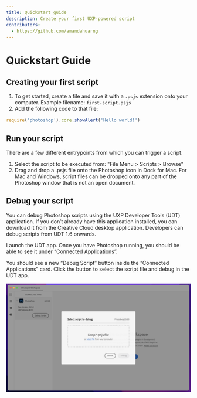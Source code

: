 ```yaml
---
title: Quickstart guide
description: Create your first UXP-powered script
contributors:
  - https://github.com/amandahuarng
---
```


# Quickstart Guide

## Creating your first script
1. To get started, create a file and save it with a `.psjs` extension onto your computer. Example filename: `first-script.psjs`
2. Add the following code to that file:

```js
require('photoshop').core.showAlert('Hello world!')
```

## Run your script 
There are a few different entrypoints from which you can trigger a script. 
1. Select the script to be executed from: "File Menu > Scripts > Browse"
2. Drag and drop a .psjs file onto the Photoshop icon in Dock for Mac. For Mac and Windows, script files can be dropped onto any part of the Photoshop window that is not an open document.

## Debug your script 
You can debug Photoshop scripts using the UXP Developer Tools (UDT) application. If you don’t already have this application installed, you can download it from the Creative Cloud desktop application. Developers can debug scripts from UDT 1.6 onwards.

Launch the UDT app. Once you have Photoshop running, you should be able to see it under “Connected Applications”. 

You should see a new “Debug Script” button inside the “Connected Applications” card. Click the button to select the script file and debug in the UDT app.

![UDT Debugging](udt_scripting.png)
